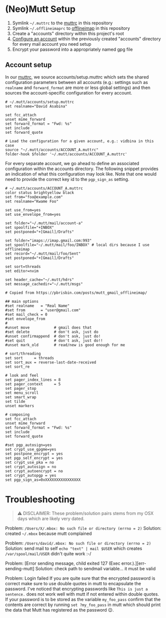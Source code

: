 # (Neo)Mutt Setup

[neomuttrc]: https://neomutt.org/man/neomuttrc

1. Symlink `~/.muttrc` to the [muttrc](./muttrc) in this repository
2. Symlink `~/.offlineimaprc` to [offlineimap](./offlineimap) in this
   repository
3. Create a "accounts" directory within this project's root
4. [Configure an account](#account-setup) within the previously created
   "accounts" directory for every mail account you need setup
5. Encrypt your password into a appropriately named gpg file

## Account setup

In our [muttrc](./muttrc), we source accounts/setup.muttrc which sets the
shared configuration parameters between all accounts (e.g.: settings such as
`realname` and `forward_format` are more or less global settings) and then
sources the account-specific configuration for every account.

```muttrc
# ~/.mutt/accounts/setup.muttrc
set realname="David Asabina"

set fcc_attach
unset mime_forward
set forward_format = "Fwd: %s"
set include
set forward_quote

# Load the configuration for a given account, e.g.: vidbina in this case
source "~/.mutt/accounts/ACCOUNT_A.muttrc"
folder-hook $folder '~/.mutt/accounts/ACCOUNT_A.muttrc'
```

For every separate account, we go ahead to define an associated configuration
within the accounts directory. The following snippet provides an indication of
what this configuration may look like. Note that one would need to provide the
correct key id to the `pgp_sign_as` setting.

```muttrc
# ~/.mutt/accounts/ACCOUNT_A.muttrc
color status brightyellow black
set from="foo@example.com"
set realname="Kwame Foo"

set use_from=yes
set use_envelope_from=yes

set folder="~/.mutt/mail/account-a"
set spoolfile="+INBOX"
set postponed="+[Gmail]/Drafts"

set folder="imaps://imap.gmail.com:993"
set spoolfile="~/.mutt/mail/foo/INBOX" # local dirs because I use offlineimap
set record="~/.mutt/mail/foo/Sent"
set postponed="+[Gmail]/Drafts"

set sort=threads
set editor=nvim

set header_cache="~/.mutt/hdrs"
set message_cachedir="~/.mutt/msgs"

# Copied from https://pbrisbin.com/posts/mutt_gmail_offlineimap/

## main options
#set realname   = "Real Name"
#set from       = "user@gmail.com"
#set mail_check = 0
#set envelope_from
#
#unset move           # gmail does that
#set delete           # don't ask, just do
#unset confirmappend  # don't ask, just do!
#set quit             # don't ask, just do!!
#unset mark_old       # read/new is good enough for me

# sort/threading
set sort     = threads
set sort_aux = reverse-last-date-received
set sort_re

# look and feel
set pager_index_lines = 8
set pager_context     = 5
set pager_stop
set menu_scroll
set smart_wrap
set tilde
unset markers

# composing
set fcc_attach
unset mime_forward
set forward_format = "Fwd: %s"
set include
set forward_quote

#set pgp_autosign=yes
set crypt_use_gpgme=yes
set postpone_encrypt = yes
set pgp_self_encrypt = yes
set crypt_use_pka = no
set crypt_autosign = no
set crypt_autoencrypt = no
set crypt_autopgp = yes
set pgp_sign_as=0xXXXXXXXXXXXXXXXX
```

# Troubleshooting

> :warning: DISCLAIMER: These problem/solution pairs stems from my OSX days
> which are likely very dated.

Problem: `/Users/X/.mbox: No such file or directory (errno = 2)`
Solution: created `~/.mbox` because mutt complained

Problem: `/Users/david/.mbox: No such file or directory (errno = 2)`
Solution: send mail to self `echo "text" | mail $USER` which creates
`/var/spool/mail/USER`
didn't quite work :-/

Problem: [Error sending message, child exited 127 (Exec error.).][err-sending-mutt]
Solution: check path to sendmail variable... it must be valid

Problem: Login failed
If you are quite sure that the encrypted password is correct make sure to use
double quotes in mutt to encapsulate the password. I've noticed that encrypting
passwords like `This is just a sentence.` does not work well with mutt if not
entered within double quotes. If your password is to be stored as the variable
`my_foo_pass` confirm that the contents are correct by running `set
?my_foo_pass` in mutt which should print the data that Mutt has registered as
the password :wink:.
